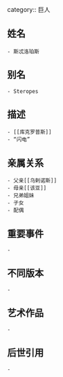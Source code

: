 category:: 巨人
## 姓名
	- 斯忒洛珀斯
## 别名
	- Steropes
## 描述
	- [[库克罗普斯]]
	- “闪电”
## 亲属关系
	- 父亲[[乌剌诺斯]]
	- 母亲[[该亚]]
	- 兄弟姐妹
	- 子女
	- 配偶
## 重要事件
	-
## 不同版本
	-
## 艺术作品
	-
## 后世引用
	-
